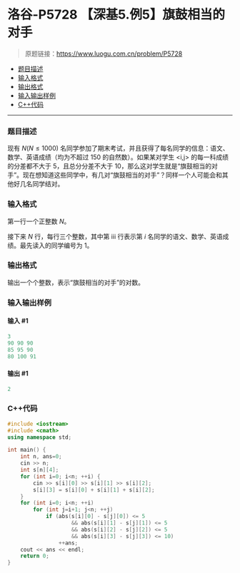 # 洛谷-P5728 【深基5.例5】旗鼓相当的对手

> 原题链接：https://www.luogu.com.cn/problem/P5728

- [题目描述](#题目描述)
- [输入格式](#输入格式)
- [输出格式](#输出格式)
- [输入输出样例](#输入输出样例)
- [C++代码](#C++代码)

---

### <a name="题目描述">题目描述</a>

现有 $N(N\le 1000)$ 名同学参加了期末考试，并且获得了每名同学的信息：语文、数学、英语成绩（均为不超过 150 的自然数）。如果某对学生 <i,j>  的每一科成绩的分差都不大于 5，且总分分差不大于  10，那么这对学生就是“旗鼓相当的对手”。现在想知道这些同学中，有几对“旗鼓相当的对手”？同样一个人可能会和其他好几名同学结对。

### <a name="输入格式">输入格式</a>

第一行一个正整数 $N$。

接下来 $N$ 行，每行三个整数，其中第 iii 行表示第 $i$ 名同学的语文、数学、英语成绩。最先读入的同学编号为 1。

### <a name="输出格式">输出格式</a>

输出一个个整数，表示“旗鼓相当的对手”的对数。

### <a name="输入输出样例">输入输出样例</a>

#### 输入 #1

```c++
3
90 90 90
85 95 90
80 100 91
```

#### 输出 #1

```c++
2
```

### <a name="C++代码">C++代码</a>

```c++
#include <iostream>
#include <cmath>
using namespace std;

int main() {
    int n, ans=0;
    cin >> n;
    int s[n][4];
    for (int i=0; i<n; ++i) {
        cin >> s[i][0] >> s[i][1] >> s[i][2];
        s[i][3] = s[i][0] + s[i][1] + s[i][2];
    }
    for (int i=0; i<n; ++i)
        for (int j=i+1; j<n; ++j)
            if (abs(s[i][0] - s[j][0]) <= 5
                    && abs(s[i][1] - s[j][1]) <= 5
                    && abs(s[i][2] - s[j][2]) <= 5
                    && abs(s[i][3] - s[j][3]) <= 10)
                ++ans;
    cout << ans << endl;
    return 0;
}
```